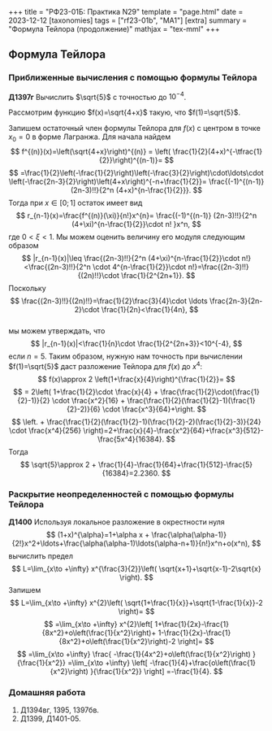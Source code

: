 +++
title = "РФ23-01Б: Практика N29"
template = "page.html"
date = 2023-12-12
[taxonomies]
tags = ["rf23-01b", "MA1"]
[extra]
summary = "Формула Тейлора (продолжение)"
mathjax = "tex-mml"
+++

<!-- more -->
## Формула Тейлора

### Приближенные вычисления с помощью формулы Тейлора

**Д1397г** Вычислить $\sqrt{5}$ с точностью до $10^{-4}$.

Рассмотрим функцию $f(x)=\sqrt{4+x}$ такую, что $f(1)=\sqrt{5}$.

Запишем остаточный член формулы Тейлора для $f(x)$ с центром в точке $x_0=0$  в форме Лагранжа. Для начала найдем 
$$
    f^{(n)}(x)=\left(\sqrt{4+x}\right)^{(n)}
    = \left( \frac{1}{2}(4+x)^{-\tfrac{1}{2}}\right)^{(n-1)}=
$$
$$    
    =\frac{1}{2}\left(-\frac{1}{2}\right)\left(-\frac{3}{2}\right)\cdot\ldots\cdot \left(-\frac{2n-3}{2}\right)\left(4+x\right)^{-n+\frac{1}{2}}=
    \frac{(-1)^{(n-1)} (2n-3)!!}{2^n (4+x)^{n-\frac{1}{2}}}.
$$
Тогда при $x\in[0;1]$ остаток  имеет вид
$$
    r_{n-1}(x)=\frac{f^{(n)}(\xi)}{n!}x^{n}=
    \frac{(-1)^{(n-1)} (2n-3)!!}{2^n (4+\xi)^{n-\frac{1}{2}}\cdot n! }x^n,
$$
где $0<\xi<1$. Мы можем оценить величину его модуля следующим образом
$$
    |r_{n-1}(x)|\leq \frac{(2n-3)!!}{2^n (4+\xi)^{n-\frac{1}{2}}\cdot n!}<\frac{(2n-3)!!}{2^n \cdot 4^{n-\frac{1}{2}}\cdot n!}=\frac{(2n-3)!!}{(2n)!!}\cdot \frac{1}{2^{2n+1}}.
$$
Поскольку
$$
    \frac{(2n-3)!!}{(2n)!!}=\frac{1}{2}\frac{3}{4}\cdot \ldots \frac{2n-3}{2n-2}\cdot \frac{1}{2n}<\frac{1}{4n},
$$  
мы можем утверждать, что
$$
    |r_{n-1}(x)|<\frac{1}{n}\cdot \frac{1}{2^{2n+3}}<10^{-4},
$$
если $n=5$. Таким образом, нужную нам точность при вычислении $f(1)=\sqrt{5}$ даст разложение Тейлора для $f(x)$ до $x^4$:
$$
    f(x)\approx 2 \left(1+\frac{x}{4}\right)^{\frac{1}{2}}=
$$
$$  =
    2\left(
    1+\frac{1}{2}\cdot \frac{x}{4} 
    + \frac{\frac{1}{2}\cdot(\frac{1}{2}-1)}{2} \cdot  \frac{x^2}{16}
    +  \frac{\frac{1}{2}(\frac{1}{2}-1)(\frac{1}{2}-2)}{6} \cdot  \frac{x^3}{64}+\right.
$$
$$  \left.
    + \frac{\frac{1}{2}(\frac{1}{2}-1)(\frac{1}{2}-2)(\frac{1}{2}-3)}{24} \cdot  \frac{x^4}{256}
    \right)=2+\frac{x}{4}-\frac{x^2}{64}+\frac{x^3}{512}-\frac{5x^4}{16384}.
$$
Тогда 
$$
    \sqrt{5}\approx 2 + \frac{1}{4}-\frac{1}{64}+\frac{1}{512}-\frac{5}{16384}=2.2360.
$$

### Раскрытие неопределенностей с помощью формулы Тейлора

**Д1400** Используя локальное разложение в окрестности нуля
$$
    (1+x)^{\alpha}=1+\alpha x + \frac{\alpha(\alpha-1)}{2!}x^2+\ldots+\frac{\alpha(\alpha-1)\ldots(\alpha-n+1)}{n!}x^n+o(x^n),
$$
вычислить предел
$$
    L=\lim_{x\to +\infty} x^{\frac{3}{2}}\left(
        \sqrt{x+1}+\sqrt{x-1}-2\sqrt{x}
    \right).
$$
Запишем
$$
    L=\lim_{x\to +\infty} x^{2}\left(
        \sqrt{1+\frac{1}{x}}+\sqrt{1-\frac{1}{x}}-2
    \right)=
$$
$$
    =\lim_{x\to +\infty} x^{2}\left[
        1+\frac{1}{2x}-\frac{1}{8x^2}+o\left(\frac{1}{x^2}\right)+
        1-\frac{1}{2x}-\frac{1}{8x^2}+o\left(\frac{1}{x^2}\right)-2
    \right]=
$$
$$
    =\lim_{x\to +\infty} \frac{
        -\frac{1}{4x^2}+o\left(\frac{1}{x^2}\right)
    }{\frac{1}{x^2}}
   =\lim_{x\to +\infty} \left[
    -\frac{1}{4}+\frac{o\left(\frac{1}{x^2}\right)
    }{\frac{1}{x^2}}
    \right]    
    =-\frac{1}{4}.
$$

### Домашняя работа

1. Д1394вг, 1395, 1397бв.
2. Д1399, Д1401-05.


